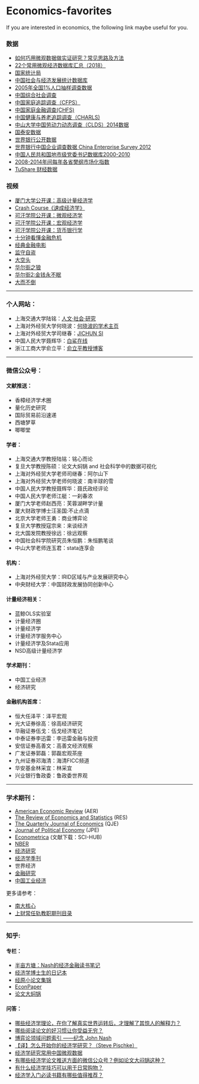 # Economics-favorites

If you are interested in economics, the following link maybe useful for you. 

### 数据

- [如何巧用微观数据做实证研究？常见思路及方法](https://mp.weixin.qq.com/s/eVLgHqsBDO7wHenuZBsH4g?)
- [22个常用微观经济数据库汇总（2018）](http://www.360doc.com/content/18/0913/21/55743942_786461643.shtml)
- [国家统计局](http://data.stats.gov.cn/index.htm)
- [中国社会与经济发展统计数据库](http://tongji.cnki.net/kns55/index.aspx)
- [2005年全国1%人口抽样调查数据](http://www.stats.gov.cn/tjsj/ndsj/renkou/2005/renkou.htm)
- [中国综合社会调查](http://cgss.ruc.edu.cn/)
- [中国家庭追踪调查（CFPS）](http://opendata.pku.edu.cn/dataverse/CFPS)
- [中国家庭金融调查(CHFS)](https://chfs.swufe.edu.cn/)
- [中国健康与养老追踪调查（CHARLS)](http://charls.pku.edu.cn/zh-CN/page/data/2015-charls-wave4)
- [中山大学中国劳动力动态调查（CLDS）2014数据](https://bbs.pinggu.org/thread-6261726-1-1.html)
- [国泰安数据](http://www.gtarsc.com/)
- [世界银行公开数据](https://data.worldbank.org/)
- [世界银行中国企业调查数据 China Enterprise Survey 2012](http://microdata.worldbank.org/index.php/catalog/1559/data_dictionary)
- [中国人民共和国地市级党委书记数据库2000-2010](https://bbs.pinggu.org/thread-4120512-1-1.html)
- [2008-2014年间每年各省樊纲市场化指数](https://bbs.pinggu.org/thread-5171421-1-1.html)
- [TuShare 财经数据](http://tushare.org/index.html)

### 视频

- [厦门大学公开课：高级计量经济学](http://open.163.com/special/cuvocw/xiadagaojijiliangjingji.html)
- [Crash Course《速成经济学》](http://open.163.com/movie/2016/3/M/4/MBGQ1VONR_MBGQ259M4.html)
- [可汗学院公开课：微观经济学](http://open.163.com/special/Khan/microeconomics.html)
- [可汗学院公开课：宏观经济学](http://open.163.com/special/Khan/macroeconomics.html)
- [可汗学院公开课：货币银行学](http://open.163.com/special/Khan/bankingandmoney.html)
- [十分钟看懂金融危机 ](http://www.iqiyi.com/w_19rre7gwe9.html)
- [经典金融电影](http://www.sohu.com/a/155745331_479794)
- [监守自盗](http://open.163.com/movie/2015/11/K/K/MB8MBLHEP_MB8O7U0KK.html)
- [大空头](https://v.qq.com/x/cover/4shhitscyia18i9.html)
- [华尔街之狼](https://movie.douban.com/subject/2997076/)
- [华尔街2:金钱永不眠](https://www.iqiyi.com/v_19rrhu0gek.html?vfm=2008_aldbd&fc=828fb30b722f3164&fv=p_02_01)
- [大而不倒](https://v.qq.com/x/cover/rt0d1mfuvpv5rm4.html?ptag=iqiyi)

---

### 个人网站：

- 上海交通大学陆铭：[人文·社会·研究](http://www.profluming.com/)
- 上海对外经贸大学何晓波：[何晓波的学术主页](http://kimir4.wixsite.com/xiaobohe)
- 上海对外经贸大学司继春：[JICHUN SI](http://www.sijichun.pro/)
- 中国人民大学聂辉华：[白鲨在线](http://www.niehuihua.com/a/zuopin/xueshulunwen/2016/0602/246.html)
- 浙江工商大学俞立平：[俞立平教授博客](http://blog.yuliping.com/)

---

### 微信公众号：

#### 文献推送：

- 香樟经济学术圈
- 量化历史研究
- 国际贸易前沿速递
- 西塘梦草
- 唧唧堂

#### 学者：

- 上海交通大学教授陆铭：铭心而论
- 复旦大学教授陈硕：论文大焖锅    and   社会科学中的数据可视化
- 上海对外经贸大学老师司继春：阿尔山下
- 上海对外经贸大学老师何晓波：南半球的雪
- 中国人民大学教授聂辉华：聂氏政经评论
- 中国人民大学老师江艇：一刹春浓
- 厦门大学老师赵西亮：芙蓉湖畔学计量
- 厦大财政学博士汪圣国:不止点滴
- 北京大学老师王勇：商业博弈论
- 复旦大学教授寇宗来：来谈经济
- 北大国发院教授徐远：徐远观察
- 中国社会科学院研究员朱恒鹏：朱恒鹏笔谈
- 中山大学老师连玉君：stata连享会

#### 机构：
- 上海对外经贸大学：IRID区域与产业发展研究中心
- 中央财经大学：中国财政发展协同创新中心

#### 计量经济相关：

- 蓝鲸OLS实验室
- 计量经济圈
- 计量经济学
- 计量经济学服务中心
- 计量经济学及Stata应用
- NSD高级计量经济学

#### 学术期刊：
- 中国工业经济
- 经济研究

#### 金融机构首席：

- 恒大任泽平：泽平宏观
- 光大证券徐高：徐高经济研究
- 华融证券伍戈：伍戈经济笔记
- 中泰证券李迅雷：李迅雷金融与投资
- 安信证券高善文：高善文经济观察
- 广发证券郭磊：郭磊宏观茶座
- 九州证券邓海清：海清FICC频道
- 华安基金林采宜：林采宜
- 兴业银行鲁政委：鲁政委世界观

---

### 学术期刊：

- [American Economic Review](https://www.aeaweb.org/journals/aer) (AER)
- [The Review of Economics and Statistics](https://www.mitpressjournals.org/loi/rest) (RES)
- [The Quarterly Journal of Economics](https://academic.oup.com/qje) (QJE)
- [Journal of Political Economy](http://www.journals.uchicago.edu/toc/jpe/current) (JPE)
- [Econometrica](https://www.econometricsociety.org/publications/econometrica/aims-and-scope) (文献下载：SCI-HUB)  
- [NBER](https://www.nber.org/)
- [经济研究](http://www.erj.cn)
- [经济学季刊](http://www.nsd.pku.edu.cn/publications/quarterly/index.html)
- 世界经济
- [金融研究](http://www.jryj.org.cn/CN/column/column137.shtml)
- [中国工业经济](http://www.ciejournal.org/)

更多请参考：

- [南大核心](http://cssrac.nju.edu.cn/a/xwdt/zxdt/20170116/2805.html)
- [上财常任轨教职期刊目录](http://econ.shufe.edu.cn/se/jianbao_con/77/1324)

---

### 知乎:

#### 专栏：

- [半亩方塘：Nash的经济金融读书笔记](https://zhuanlan.zhihu.com/nash-econ-notes)
- [经济学博士生的日记本](https://zhuanlan.zhihu.com/econ-diary)
- [经原小论文集锦](https://zhuanlan.zhihu.com/c_46823687)
- [EconPaper](https://zhuanlan.zhihu.com/econpaper)
- [论文大焖锅](https://zhuanlan.zhihu.com/PaperExpress)

#### 问答：

- [哪些经济学理论，在你了解真实世界运转后，才理解了其惊人的解释力？](https://www.zhihu.com/question/40971941/answer/219453659)
- [哪些阅读论文的好习惯让你受益无穷？](https://www.zhihu.com/question/35930686/answer/93729937)
- [博弈论领域问题索引 ——纪念 John Nash](https://zhuanlan.zhihu.com/p/20043841)
- [【译】怎么开始你的经济学研究？（Steve Pischke）](https://zhuanlan.zhihu.com/p/19678390)
- [经济学研究常用中国微观数据](https://zhuanlan.zhihu.com/p/19677508)
- [有哪些经济学论文推送方面的微信公众号？例如论文大闷锅这种？](https://www.zhihu.com/question/39065902)
- [有什么经济学技巧可以用于日常购物？](https://www.zhihu.com/question/38054671/answer/74696190)
- [经济学入门必读书籍有哪些值得推荐？](https://www.zhihu.com/question/19661829/answer/17527623)
